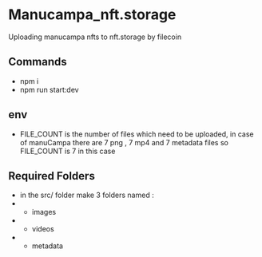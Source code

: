 # Manucampa_nft.storage
 Uploading manucampa nfts to nft.storage by filecoin

 ## Commands
 - npm i
 - npm run start:dev

## env
- FILE_COUNT is the number of files which need to be uploaded, in case of manuCampa there are 7 png , 7 mp4 and 7 metadata files so FILE_COUNT is 7 in this case

## Required Folders
- in the src/ folder make 3 folders named :
- - images
- - videos
- - metadata